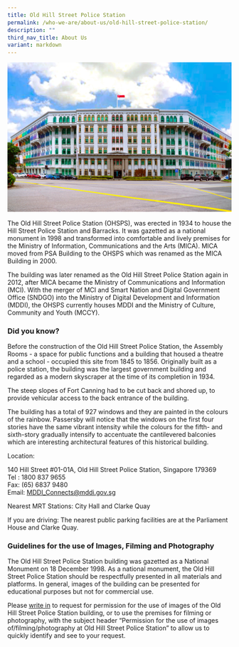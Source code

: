 ```yaml
---
title: Old Hill Street Police Station
permalink: /who-we-are/about-us/old-hill-street-police-station/
description: ""
third_nav_title: About Us
variant: markdown
---
```

![](/images/old%20hill%20street%20police%20station.jpg)

The Old Hill Street Police Station (OHSPS), was erected in 1934 to house the Hill Street Police Station and Barracks. It was gazetted as a national monument in 1998 and transformed into comfortable and lively premises for the Ministry of Information, Communications and the Arts (MICA). MICA moved from PSA Building to the OHSPS which was renamed as the MICA Building in 2000.  
  
The building was later renamed as the Old Hill Street Police Station again in 2012, after MICA became the Ministry of Communications and Information (MCI).      With the merger of MCI and Smart Nation and Digital Government Office (SNDGO) into the Ministry of Digital Development and Information (MDDI), the OHSPS currently houses MDDI and the Ministry of Culture, Community and Youth (MCCY).

### Did you know?

Before the construction of the Old Hill Street Police Station, the Assembly Rooms - a space for public functions and a building that housed a theatre and a school - occupied this site from 1845 to 1856. Originally built as a police station, the building was the largest government building and regarded as a modern skyscraper at the time of its completion in 1934.  
  
The steep slopes of Fort Canning had to be cut back and shored up, to provide vehicular access to the back entrance of the building.  
  
The building has a total of 927 windows and they are painted in the colours of the rainbow. Passersby will notice that the windows on the first four stories have the same vibrant intensity while the colours for the fifth- and sixth-story gradually intensify to accentuate the cantilevered balconies which are interesting architectural features of this historical building.

Location:

140 Hill Street #01-01A, Old Hill Street Police Station, Singapore 179369  
Tel : 1800 837 9655  
Fax: (65) 6837 9480  
Email: [MDDI\_Connects@mddi.gov.sg](mailto:MDDI_Connects@mddi.gov.sg)  
  
Nearest MRT Stations: City Hall and Clarke Quay  
  
If you are driving: The nearest public parking facilities are at the Parliament House and Clarke Quay.

### Guidelines for the use of Images, Filming and Photography

The Old Hill Street Police Station building was gazetted as a National Monument on 18 December 1998. As a national monument, the Old Hill Street Police Station should be respectfully presented in all materials and platforms. In general, images of the building can be presented for educational purposes but not for commercial use.  
  
Please [write in](mailto:mddi_connects@mddi.gov.sg) to request for permission for the use of images of the Old Hill Street Police Station building, or to use the premises for filming or photography, with the subject header “Permission for the use of images of/filming/photography at Old Hill Street Police Station” to allow us to quickly identify and see to your request.